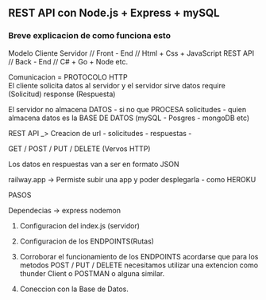 ## REST API con Node.js + Express + mySQL

### Breve explicacion de como funciona esto

Modelo Cliente Servidor // Front - End // Html + Css + JavaScript
REST API // Back - End // C# + Go + Node etc.

Comunicacion = PROTOCOLO HTTP  
El cliente solicita datos al servidor  y el servidor sirve datos
require (Solicitud) response (Respuesta)

El servidor no almacena DATOS - si no que PROCESA solicitudes -  quien almacena datos es la BASE DE DATOS (mySQL - Posgres - mongoDB etc)

REST API _> Creacion de url - solicitudes - respuestas - 

GET / POST / PUT / DELETE (Vervos HTTP)

Los datos en respuestas van a ser en formato JSON 

railway.app -> Permiste subir una app y poder desplegarla - como HEROKU


PASOS

Dependecias -> express nodemon
1. Configuracion del index.js (servidor)
2. Configuracion de los ENDPOINTS(Rutas)
3. Corroborar el funcionamiento de los ENDPOINTS
acordarse que para los metodos POST / PUT / DELETE
necesitamos utilizar una extencion como thunder Client
o POSTMAN o alguna similar.

4. Coneccion con la Base de Datos.